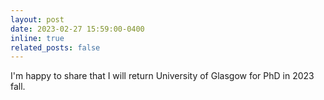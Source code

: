```yaml
---
layout: post
date: 2023-02-27 15:59:00-0400
inline: true
related_posts: false
---
```


I'm happy to share that I will return University of Glasgow for PhD in 2023 fall.

